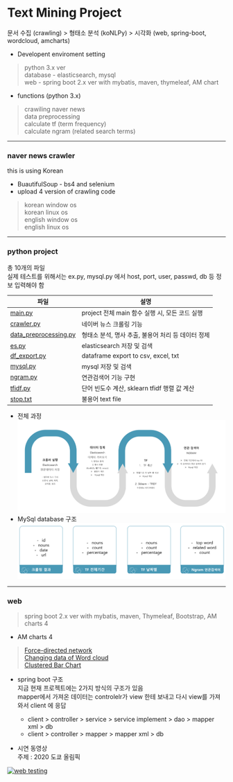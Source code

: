 # Text Mining Project   
문서 수집 (crawling) > 형태소 분석 (koNLPy) > 시각화 (web, spring-boot, wordcloud, amcharts)
- Developent enviroment setting

> python 3.x ver    
> database - elasticsearch, mysql   
> web - spring boot 2.x ver with mybatis, maven, thymeleaf, AM chart   
   
- functions (python 3.x)
> crawiling naver news   
> data preprocessing    
> calculate tf (term frequency)   
> calculate ngram (related search terms)  
   
***
### naver news crawler
this is using Korean   
- BuautifulSoup - bs4 and selenium   
- upload 4 version of crawling code   
> korean window os   
> korean linux os   
> english window os   
> english linux os   

***
### python project
총 10개의 파일  
실제 테스트를 위해서는 ex.py, mysql.py 에서 host, port, user, passwd, db 등 정보 입력해야 함   

|파일|설명|
|------|---|
|[main.py](https://github.com/YEONGYEO/Text-Mining-Project/blob/master/project/main.py)|project 전체 main 함수 실행 시, 모든 코드 실행|
|[crawler.py](https://github.com/YEONGYEO/Text-Mining-Project/blob/master/project/crawler.py)|네이버 뉴스 크롤링 기능|
|[data_preprocessing.py](https://github.com/YEONGYEO/Text-Mining-Project/blob/master/project/data_preprocessing.py)|형태소 분석, 명사 추출, 불용어 처리 등 데이터 정제|
|[es.py](https://github.com/YEONGYEO/Text-Mining-Project/blob/master/project/es.py)|elasticsearch 저장 및 검색|
|[df_export.py](https://github.com/YEONGYEO/Text-Mining-Project/blob/master/project/df_export.py)|dataframe export to csv, excel, txt|
|[mysql.py](https://github.com/YEONGYEO/Text-Mining-Project/blob/master/project/mysql.py)|mysql 저장 및 검색|
|[ngram.py](https://github.com/YEONGYEO/Text-Mining-Project/blob/master/project/ngram.py)|연관검색어 기능 구현|
|[tfidf.py](https://github.com/YEONGYEO/Text-Mining-Project/blob/master/project/tfidf.py)|단어 빈도수 계산, sklearn tfidf 행렬 값 계산|
|[stop.txt](https://github.com/YEONGYEO/Text-Mining-Project/blob/master/project/stop.txt)|불용어 text file|

   
- 전체 과정
![function process](./images/python_process.PNG)      
- MySql database 구조
![DB structure](./images/mysql_db.PNG)
   

***
### web   
> spring boot 2.x ver with mybatis, maven, Thymeleaf, Bootstrap, AM charts 4    
   
- AM charts 4
> [Force-directed network](https://www.amcharts.com/demos/force-directed-network/)   
> [Changing data of Word cloud](https://www.amcharts.com/demos/changing-data-word-cloud/)   
> [Clustered Bar Chart](https://www.amcharts.com/demos/clustered-bar-chart/)     
    
- spring boot 구조   
지금 현재 프로젝트에는 2가지 방식의 구조가 있음   
mapper에서 가져온 데이터는 controlelr가 view 한테 보내고 다시 view를 가져와서 client 에 응답   
   
   - client > controller > service > service implement > dao > mapper xml > db
   - client > controller > mapper > mapper xml > db
   
- 시연 동영상   
주제 : 2020 도쿄 올림픽   
   
[![web testing](https://img.youtube.com/vi/fTSoUUpPoDI/maxresdefault.jpg)](https://www.youtube.com/watch?v=fTSoUUpPoDI?t=0s)


